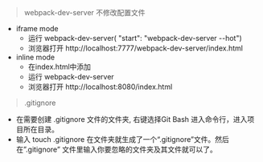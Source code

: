 > webpack-dev-server  不修改配置文件

- iframe mode
  - 运行 webpack-dev-server( "start": "webpack-dev-server --hot")
  - 浏览器打开 http://localhost:7777/webpack-dev-server/index.html
- inline mode
  - 在index.html中添加
    <script src="http://localhost:7777/webpack-dev-server.js"></script>
  - 运行 webpack-dev-server
  - 浏览器打开 http://localhost:8080/index.html
  
>.gitignore

 - 在需要创建  .gitignore 文件的文件夹, 右键选择Git Bash 进入命令行，进入项目所在目录。
 - 输入 touch .gitignore 在文件夹就生成了一个“.gitignore”文件。然后在”.gitignore” 文件里输入你要忽略的文件夹及其文件就可以了。
